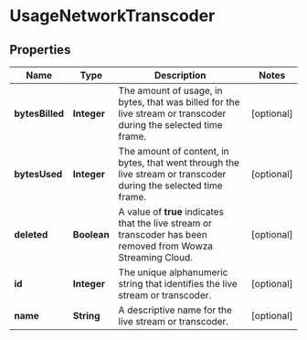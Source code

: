
# UsageNetworkTranscoder

## Properties
Name | Type | Description | Notes
------------ | ------------- | ------------- | -------------
**bytesBilled** | **Integer** | The amount of usage, in bytes, that was billed for the live stream or transcoder during the selected time frame. |  [optional]
**bytesUsed** | **Integer** | The amount of content, in bytes, that went through the live stream or transcoder during the selected time frame. |  [optional]
**deleted** | **Boolean** | A value of **true** indicates that the live stream or transcoder has been removed from Wowza Streaming Cloud. |  [optional]
**id** | **Integer** | The unique alphanumeric string that identifies the live stream or transcoder. |  [optional]
**name** | **String** | A descriptive name for the live stream or transcoder. |  [optional]



